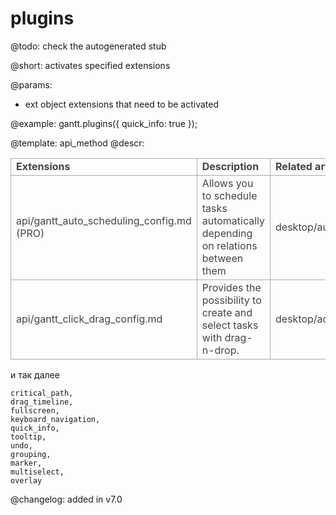 plugins
=============


@todo:
	check the autogenerated stub

@short: activates specified extensions
	

@params:
- ext	object		extensions that need to be activated



@example:
gantt.plugins({
	quick_info: true
});

@template:	api_method
@descr:

<table style='border-collapse: collapse; color:#444444' >
<tr><td style='font-weight:bold; border:1px solid #AAA;'>
 Extensions      
</td><td style='font-weight:bold; border:1px solid #AAA;'>
 Description       
</td><td style='font-weight:bold; border:1px solid #AAA;'>
 Related articles
</td></tr>
<tr><td style='border:1px solid #AAA;'>
 api/gantt_auto_scheduling_config.md (PRO) 
</td><td style='border:1px solid #AAA;'>
 Allows you to schedule tasks automatically depending on relations between them 
</td><td style='border:1px solid #AAA;'>
 desktop/auto_scheduling.md
</td></tr>
<tr><td style='border:1px solid #AAA;'>
 api/gantt_click_drag_config.md
</td><td style='border:1px solid #AAA;'>
 Provides the possibility to create and select tasks with drag-n-drop. 
</td><td style='border:1px solid #AAA;'>
 desktop/advanced_dnd.md
</td></tr>

</table>




и так далее
	
	critical_path,
	drag_timeline,
	fullscreen,
	keyboard_navigation,
	quick_info,
	tooltip,
	undo,
	grouping,
	marker,
	multiselect,
	overlay


@changelog: added in v7.0
